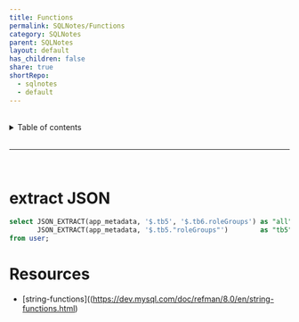 ```yaml
---
title: Functions
permalink: SQLNotes/Functions
category: SQLNotes
parent: SQLNotes
layout: default
has_children: false
share: true
shortRepo:
  - sqlnotes
  - default
---
```


<br/>

<details markdown="block">                    
<summary>                    
Table of contents                    
</summary>                    
{: .text-delta }                    
1. TOC                    
{:toc}                    
</details>

<br/>

---

<br/>

# extract JSON

```sql
select JSON_EXTRACT(app_metadata, '$.tb5', '$.tb6.roleGroups') as "all",
       JSON_EXTRACT(app_metadata, '$.tb5."roleGroups"')        as "tb5"
from user;
```

# Resources

- [string-functions]((https://dev.mysql.com/doc/refman/8.0/en/string-functions.html)
